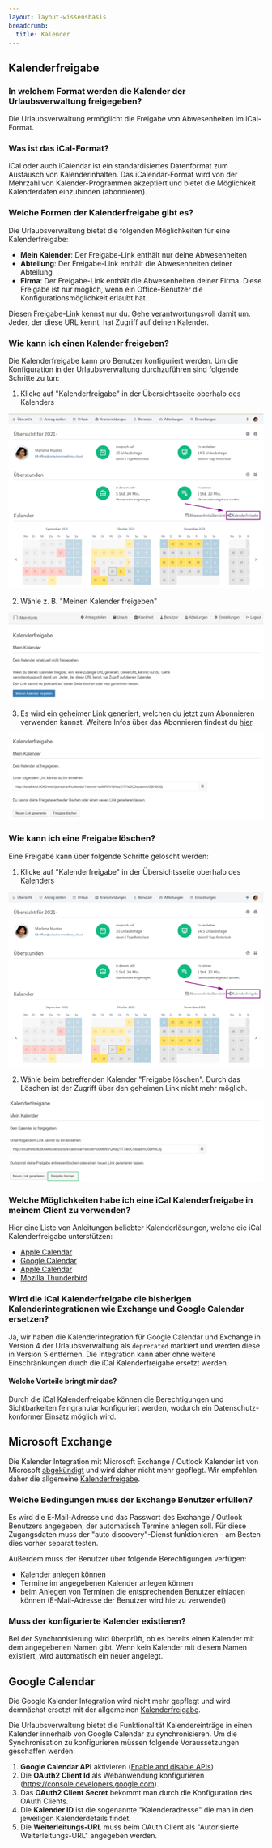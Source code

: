 ```yaml
---
layout: layout-wissensbasis
breadcrumb:
  title: Kalender
---
```


## Kalenderfreigabe

### In welchem Format werden die Kalender der Urlaubsverwaltung freigegeben?

Die Urlaubsverwaltung ermöglicht die Freigabe von Abwesenheiten im iCal-Format.

### Was ist das iCal-Format?

iCal oder auch iCalendar ist ein standardisiertes Datenformat zum Austausch von Kalenderinhalten. Das iCalendar-Format wird von der Mehrzahl von Kalender-Programmen akzeptiert und bietet die Möglichkeit Kalenderdaten einzubinden (abonnieren).

### Welche Formen der Kalenderfreigabe gibt es?

Die Urlaubsverwaltung bietet die folgenden Möglichkeiten für eine Kalenderfreigabe:

* **Mein Kalender**: Der Freigabe-Link enthält nur deine Abwesenheiten
* **Abteilung**: Der Freigabe-Link enthält die Abwesenheiten deiner Abteilung
* **Firma**: Der Freigabe-Link enthält die Abwesenheiten deiner Firma. Diese Freigabe ist nur möglich, wenn ein Office-Benutzer die Konfigurationsmöglichkeit erlaubt hat.

<aside class="wissensbasis-info">
  <p>
    Diesen Freigabe-Link kennst nur du. Gehe verantwortungsvoll damit um. Jeder, der diese URL kennt, hat Zugriff auf deinen Kalender.
  </p>
</aside>

### Wie kann ich einen Kalender freigeben?

Die Kalenderfreigabe kann pro Benutzer konfiguriert werden. Um die Konfiguration in der Urlaubsverwaltung durchzuführen sind folgende Schritte zu tun:
1. Klicke auf "Kalenderfreigabe" in der Übersichtsseite oberhalb des Kalenders

<p>
  <picture>
    <source srcset="kalenderfreigabe.avif" type="image/avif" />
    <source srcset="kalenderfreigabe.webp" type="image/webp" />
    <img
      src="kalenderfreigabe.png"
      alt="Kalenderfreigabe"
      decoding="async"
      loading="lazy"
    />
  </picture>
</p>

2. Wähle z. B. "Meinen Kalender freigeben"

<p>
  <picture>
    <source srcset="kalenderfreigabe-aktivieren.avif" type="image/avif" />
    <source srcset="kalenderfreigabe-aktivieren.webp" type="image/webp" />
    <img
      src="kalenderfreigabe-aktivieren.png"
      alt="Kalenderfreigabe aktivieren"
      decoding="async"
      loading="lazy"
    />
  </picture>
</p>

3. Es wird ein geheimer Link generiert, welchen du jetzt zum Abonnieren verwenden kannst. Weitere Infos über das Abonnieren findest du [hier](#welche-moeglichkeiten-habe-ich-eine-ical-kalenderfreigabe-in-meinem-client-zu-verwenden).

<p>
  <picture>
    <source srcset="kalenderfreigabe-link.avif" type="image/avif" />
    <source srcset="kalenderfreigabe-link.webp" type="image/webp" />
    <img
      src="kalenderfreigabe-link.png"
      alt="Kalenderfreigabe Link"
      decoding="async"
      loading="lazy"
    />
  </picture>
</p>

### Wie kann ich eine Freigabe löschen?

Eine Freigabe kann über folgende Schritte gelöscht werden:
1. Klicke auf "Kalenderfreigabe" in der Übersichtsseite oberhalb des Kalenders

<p>
  <picture>
    <source srcset="kalenderfreigabe.avif" type="image/avif" />
    <source srcset="kalenderfreigabe.webp" type="image/webp" />
    <img
      src="kalenderfreigabe.png"
      alt="Kalenderfreigabe"
      decoding="async"
      loading="lazy"
    />
  </picture>
</p>

2. Wähle beim betreffenden Kalender "Freigabe löschen". Durch das Löschen ist der Zugriff über den geheimen Link nicht mehr möglich.

<p>
  <picture>
    <source srcset="kalenderfreigabe-loeschen.avif" type="image/avif" />
    <source srcset="kalenderfreigabe-loeschen.webp" type="image/webp" />
    <img
      src="kalenderfreigabe-loeschen.png"
      alt="Kalenderfreigabe löschen"
      decoding="async"
      loading="lazy"
    />
  </picture>
</p>

### Welche Möglichkeiten habe ich eine iCal Kalenderfreigabe in meinem Client zu verwenden?

Hier eine Liste von Anleitungen beliebter Kalenderlösungen, welche die iCal Kalenderfreigabe unterstützen:

<ul>
<li><a href="https://support.apple.com/de-de/guide/calendar/icl1022/mac" target="_blank" rel="noopener">Apple Calendar</a></li>
<li><a href="https://support.google.com/calendar/answer/37100" target="_blank" rel="noopener">Google Calendar</a></li>
<li><a href="https://support.microsoft.com/de-de/office/importieren-oder-abonnieren-eines-kalenders-in-outlook-com-cff1429c-5af6-41ec-a5b4-74f2c278e98c" target="_blank" rel="noopener">Apple Calendar</a></li>
<li><a href="https://support.mozilla.org/de/kb/neue-kalender-erstellen#w_icalendar-ics" target="_blank" rel="noopener">Mozilla Thunderbird</a></li>
</ul>

### Wird die iCal Kalenderfreigabe die bisherigen Kalenderintegrationen wie Exchange und Google Calendar ersetzen?

Ja, wir haben die Kalenderintegration für Google Calendar und Exchange in Version 4 der Urlaubsverwaltung als `deprecated` markiert und werden diese in Version 5 entfernen. Die Integration kann aber ohne weitere Einschränkungen durch die iCal Kalenderfreigabe ersetzt werden.

#### Welche Vorteile bringt mir das?

Durch die iCal Kalenderfreigabe können die Berechtigungen und Sichtbarkeiten feingranular konfiguriert werden, wodurch ein Datenschutz-konformer Einsatz möglich wird.

## Microsoft Exchange

<aside class="wissensbasis-info">
  <p>
    Die Kalender Integration mit Microsoft Exchange / Outlook Kalender ist von Microsoft <a target="_blank" href=https://devblogs.microsoft.com/microsoft365dev/upcoming-changes-to-exchange-web-services-ews-api-for-office-365/>abgekündigt</a> und wird daher nicht mehr gepflegt. Wir empfehlen daher die allgemeine <a href="#kalenderfreigabe">Kalenderfreigabe</a>. 
  </p>
</aside>

### Welche Bedingungen muss der Exchange Benutzer erfüllen?

Es wird die E-Mail-Adresse und das Passwort des Exchange / Outlook Benutzers angegeben,
der automatisch Termine anlegen soll. Für diese Zugangsdaten muss der
"auto discovery"-Dienst funktionieren - am Besten dies vorher separat testen.

Außerdem muss der Benutzer über folgende Berechtigungen verfügen:
* Kalender anlegen können
* Termine im angegebenen Kalender anlegen können
* beim Anlegen von Terminen die entsprechenden Benutzer einladen können
(E-Mail-Adresse der Benutzer wird hierzu verwendet)


### Muss der konfigurierte Kalender existieren?

Bei der Synchronisierung wird überprüft, ob es bereits einen Kalender mit dem
angegebenen Namen gibt. Wenn kein Kalender mit diesem Namen existiert, wird
automatisch ein neuer angelegt.

## Google Calendar

<aside class="wissensbasis-info">
  <p>
    Die Google Kalender Integration wird nicht mehr gepflegt und wird demnächst ersetzt mit der 
    allgemeinen <a href="#kalenderfreigabe">Kalenderfreigabe</a>.
  </p>
</aside>

Die Urlaubsverwaltung bietet die Funktionalität Kalendereinträge in einen Kalender innerhalb von Google Calendar zu synchronisieren.
Um die Synchronisation zu konfigurieren müssen folgende Voraussetzungen geschaffen werden:

1. **Google Calendar API** aktivieren ([Enable and disable APIs](https://cloud.google.com/apis/docs/enable-disable-apis))
2. Die **OAuth2 Client Id** als Webanwendung konfigurieren (https://console.developers.google.com).
3. Das **OAuth2 Client Secret** bekommt man durch die Konfiguration des OAuth Clients.
4. Die **Kalender ID** ist die sogenannte "Kalenderadresse" die man in den jeweiligen Kalenderdetails findet.
5. Die **Weiterleitungs-URL** muss beim OAuth Client als "Autorisierte Weiterleitungs-URL" angegeben werden.
